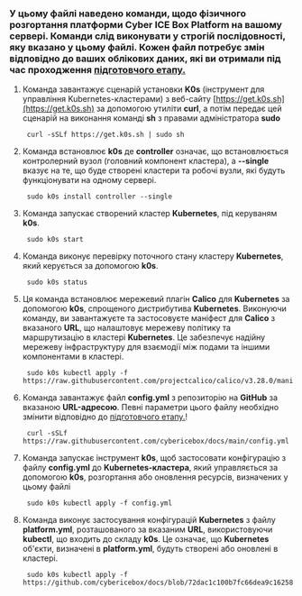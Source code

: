 ### У цьому файлі наведено команди, щодо фізичного розгортання платформи Cyber ICE Box Platform на вашому сервері. Команди слід виконувати **у строгій послідовності**, яку вказано у цьому файлі. Кожен файл потребує змін відповідно до ваших облікових даних, які ви отримали під час проходження [підготовчого етапу.](https://github.com/cybericebox/docs/blob/main/README.md)


1. Команда завантажує сценарій установки **K0s** (інструмент для управління Kubernetes-кластерами) з веб-сайту [https://get.k0s.sh](https://get.k0s.sh) за допомогою утиліти **curl**, а потім передає цей сценарій на виконання команді **sh** з правами адміністратора **sudo**
   
        curl -sSLf https://get.k0s.sh | sudo sh
2. Команда встановлює **k0s** де **controller** означає, що встановлюється контролерний вузол (головний компонент кластера), а **--single** вказує на те, що буде створені кластери та робочі вузли, які будуть функціонувати на одному сервері.

        sudo k0s install controller --single
3. Команда запускає створений кластер **Kubernetes**, під керуваням **k0s**.

        sudo k0s start
4. Команда виконує перевірку поточного стану кластеру **Kubernetes**, який керується за допомогою **k0s**.
   
        sudo k0s status
5. Ця команда встановлює мережевий плагін **Calico** для **Kubernetes** за допомогою **k0s**, спрощеного дистрибутива **Kubernetes**. Виконуючи команду, ви завантажуєте та застосовуєте маніфест для **Calico** з вказаного **URL**, що налаштовує мережеву політику та маршрутизацію в кластері **Kubernetes**. Це забезпечує надійну мережеву інфраструктуру для взаємодії між подами та іншими компонентами в кластері.
   
        sudo k0s kubectl apply -f https://raw.githubusercontent.com/projectcalico/calico/v3.28.0/manifests/calico.yaml
6. Команда завантажує файл **config.yml** з репозиторію на **GitHub** за вказаною **URL-адресою**. Певні параметри цього файлу необхідно змінити відповідно дo [підготовчого етапу.](https://github.com/cybericebox/docs/blob/main/README.md)!
   
        curl -sSLf https://raw.githubusercontent.com/cybericebox/docs/main/config.yml
7. Команда запускає інструмент **k0s**, щоб застосовати конфігурацію з файлу **config.yml** до **Kubernetes-кластера**, який управляється за допомогою **k0s**, розгортання або оновлення ресурсів, визначених у цьому файлі

        sudo k0s kubectl apply -f config.yml
8. Команда виконує застосування конфігурацій **Kubernetes** з файлу **platform.yml**, розташованого за вказаним **URL**, використовуючи **kubectl**, що входить до складу **k0s**. Це означає, що **Kubernetes** об'єкти, визначені в **platform.yml**, будуть створені або оновлені в кластері.

        sudo k0s kubectl apply -f https://github.com/cybericebox/docs/blob/72dac1c100b7fc66dea9c16258735f14308f313b/platform.yml

  
